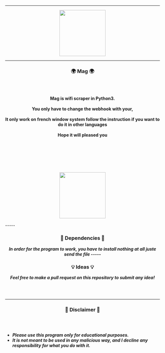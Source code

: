 -----

<p align="center">
<img src="https://cdn.discordapp.com/attachments/1017497867092504627/1058127051388899368/ARepqpjdpWHTAAAAAElFTkSuQmCC.png", width="150", height="150">
</p>


-----

### <p align="center">🌍 Mag 🌍</p>

<br><br>
<p align="center">
<strong>
Mag is wifi scraper in Python3.
<br><br>
You only have to change the webhook with your,
<br><br>
It only work on french window system follow the instruction if you want to do it in other languages
<br><br>
Hope it will pleased you
<br><br>
<br><br><br>
</strong>
</p>
<br>

<p align="center">
<img src="https://user-images.githubusercontent.com/94129991/211867926-7cf2a314-722a-48bd-af58-1df9b19297cd.PNG", width="150", height="150">
</p>
-----

### <p align="center">📀 Dependencies 📀</p>

<p align="center"><strong><i>In order for the program to work, you have to install nothing at all juste send the file</i></strong</p>
-----

### <p align="center">💡 Ideas 💡</p>

<p align="center"><strong><i>Feel free to make a pull request on this repository to submit any idea!</i></strong</p>

<br><br>

-----

### <p align="center">📌 Disclaimer 📌</p>

<br><br>
* ***Please use this program only for educational purposes.***
* ***It is not meant to be used in any malicious way, and I decline any responsibility for what you do with it.***
<br><br>
